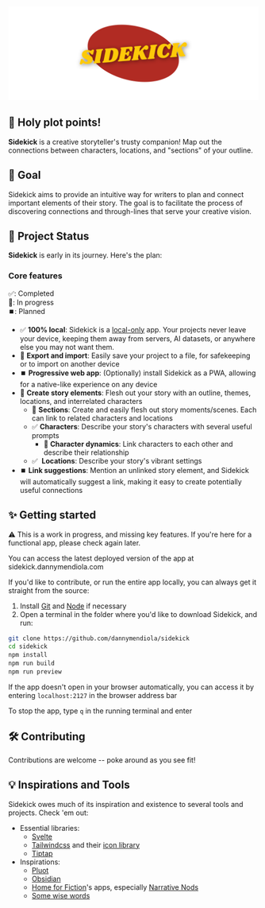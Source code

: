 ![img](static/logo-header.png)

## 🦸 Holy plot points!

**Sidekick** is a creative storyteller's trusty companion! Map out the connections between characters, locations, and "sections" of your outline.

## 🤔 Goal

Sidekick aims to provide an intuitive way for writers to plan and connect important elements of their story. The goal is to facilitate the process of discovering connections and through-lines that serve your creative vision.

## 🌱 Project Status

**Sidekick** is early in its journey. Here's the plan:

### **Core features**

✅: Completed<br>
🔨: In progress<br>
⏹️: Planned
<br>

- ✅ **100% local**: Sidekick is a [local-only](https://dev.to/alexanderop/what-is-local-first-web-development-3mnd) app. Your projects never leave your device, keeping them away from servers, AI datasets, or anywhere else you may not want them. 
- 🔨️ **Export and import**: Easily save your project to a file, for safekeeping or to import on another device
- ⏹️ **Progressive web app**: (Optionally) install Sidekick as a PWA, allowing for a native-like experience on any device
- 🔨️ **Create story elements**: Flesh out your story with an outline, themes, locations, and interrelated characters
    - 🔨 **Sections**: Create and easily flesh out story moments/scenes. Each can link to related characters and locations
    <!-- - ⏹️ **Themes**: Lay out over-arching ideas that tie your story together, and easily view them from anywhere in the app -->
    - ✅ **Characters**: Describe your story's characters with several useful prompts
        - 🔨️ **Character dynamics**: Link characters to each other and describe their relationship
    - ✅ ️ **Locations**: Describe your story's vibrant settings
- ⏹️ **Link suggestions**: Mention an unlinked story element, and Sidekick will automatically suggest a link, making it easy to create potentially useful connections



## ✨ Getting started

⚠️ This is a work in progress, and missing key features. If you're here for a functional app, please check again later.

You can access the latest deployed version of the app at sidekick.dannymendiola.com

If you'd like to contribute, or run the entire app locally, you can always get it straight from the source:

1. Install [Git](https://git-scm.com/downloads) and [Node](https://nodejs.org/en) if necessary
2. Open a terminal in the folder where you'd like to download Sidekick, and run:

```bash
git clone https://github.com/dannymendiola/sidekick
cd sidekick
npm install
npm run build
npm run preview
```

If the app doesn't open in your browser automatically, you can access it by entering `localhost:2127` in the browser address bar

To stop the app, type `q` in the running terminal and enter

## 🛠️ Contributing

Contributions are welcome -- poke around as you see fit!

## 💡 Inspirations and Tools

Sidekick owes much of its inspiration and existence to several tools and projects. Check 'em out:

- Essential libraries:
    - [Svelte](https://svelte.dev/)
    - [Tailwindcss](https://tailwindcss.com/) and their [icon library](https://heroicons.com/)
    - [Tiptap](https://tiptap.dev/)
- Inspirations:
    - [Pluot](https://pluot.app/)
    - [Obsidian](https://obsidian.md/)
    - [Home for Fiction](https://homeforfiction.com)'s apps, especially [Narrative Nods](https://homeforfiction.com/apps/#nnods)
    - [Some wise words](https://youtu.be/85LUuF6ZXaU)